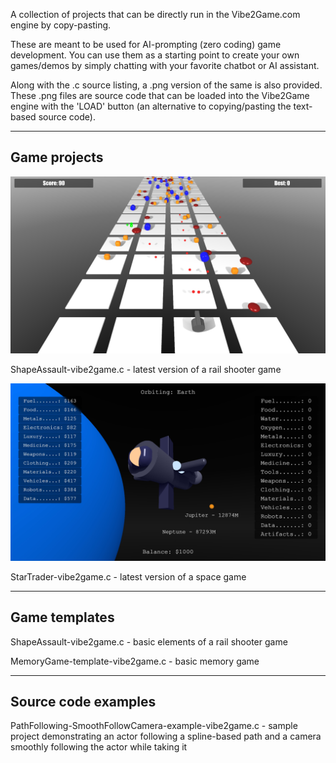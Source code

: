 A collection of projects that can be directly run in the Vibe2Game.com engine by copy-pasting.

These are meant to be used for AI-prompting (zero coding) game development. You can use them as a starting point to create your own games/demos by simply chatting with your favorite chatbot or AI assistant.

Along with the .c source listing, a .png version of the same is also provided. These .png files are source code that can be loaded into the Vibe2Game engine with the 'LOAD' button (an alternative to copying/pasting the text-based source code).


-------------
Game projects
-------------

[![ShapeAssault](ShapeAssault-vibe2game.jpg)](https://vibe2game.com/engine.html?game=https://vibe2game.com/github/ShapeAssault-vibe2game.png)

ShapeAssault-vibe2game.c - latest version of a rail shooter game 


[![StarTrader](StarTrader-vibe2game.jpg)](https://vibe2game.com/engine.html?game=https://vibe2game.com/github/StarTrader-vibe2game.png)

StarTrader-vibe2game.c - latest version of a space game


--------------
Game templates
--------------

ShapeAssault-vibe2game.c - basic elements of a rail shooter game

MemoryGame-template-vibe2game.c - basic memory game


--------------------
Source code examples
--------------------

PathFollowing-SmoothFollowCamera-example-vibe2game.c - sample project demonstrating an actor following a spline-based path and a camera smoothly following the actor while taking it

